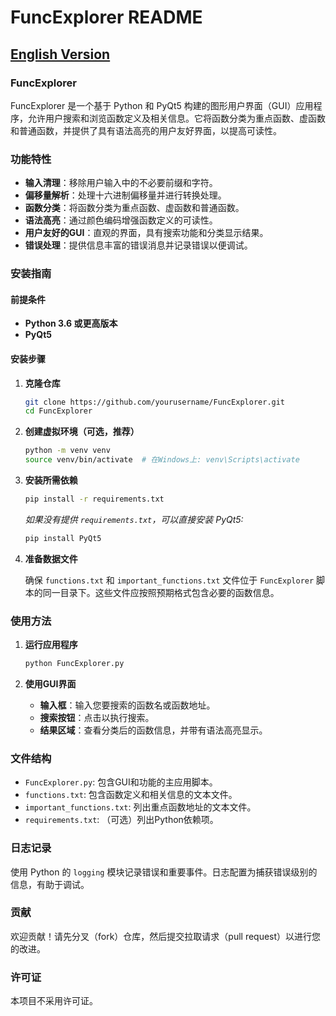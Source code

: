 # FuncExplorer README

## [English Version](README.md)

### **FuncExplorer**

FuncExplorer 是一个基于 Python 和 PyQt5 构建的图形用户界面（GUI）应用程序，允许用户搜索和浏览函数定义及相关信息。它将函数分类为重点函数、虚函数和普通函数，并提供了具有语法高亮的用户友好界面，以提高可读性。

### **功能特性**

- **输入清理**：移除用户输入中的不必要前缀和字符。
- **偏移量解析**：处理十六进制偏移量并进行转换处理。
- **函数分类**：将函数分类为重点函数、虚函数和普通函数。
- **语法高亮**：通过颜色编码增强函数定义的可读性。
- **用户友好的GUI**：直观的界面，具有搜索功能和分类显示结果。
- **错误处理**：提供信息丰富的错误消息并记录错误以便调试。

### **安装指南**

#### **前提条件**

- **Python 3.6 或更高版本**
- **PyQt5**

#### **安装步骤**

1. **克隆仓库**

   ```bash
   git clone https://github.com/yourusername/FuncExplorer.git
   cd FuncExplorer
   ```

2. **创建虚拟环境（可选，推荐）**

   ```bash
   python -m venv venv
   source venv/bin/activate  # 在Windows上: venv\Scripts\activate
   ```

3. **安装所需依赖**

   ```bash
   pip install -r requirements.txt
   ```

   *如果没有提供 `requirements.txt`，可以直接安装 PyQt5:*

   ```bash
   pip install PyQt5
   ```

4. **准备数据文件**

   确保 `functions.txt` 和 `important_functions.txt` 文件位于 `FuncExplorer` 脚本的同一目录下。这些文件应按照预期格式包含必要的函数信息。

### **使用方法**

1. **运行应用程序**

   ```bash
   python FuncExplorer.py
   ```

2. **使用GUI界面**

   - **输入框**：输入您要搜索的函数名或函数地址。
   - **搜索按钮**：点击以执行搜索。
   - **结果区域**：查看分类后的函数信息，并带有语法高亮显示。

### **文件结构**

- `FuncExplorer.py`: 包含GUI和功能的主应用脚本。
- `functions.txt`: 包含函数定义和相关信息的文本文件。
- `important_functions.txt`: 列出重点函数地址的文本文件。
- `requirements.txt`: （可选）列出Python依赖项。

### **日志记录**

使用 Python 的 `logging` 模块记录错误和重要事件。日志配置为捕获错误级别的信息，有助于调试。

### **贡献**

欢迎贡献！请先分叉（fork）仓库，然后提交拉取请求（pull request）以进行您的改进。

### **许可证**

本项目不采用许可证。